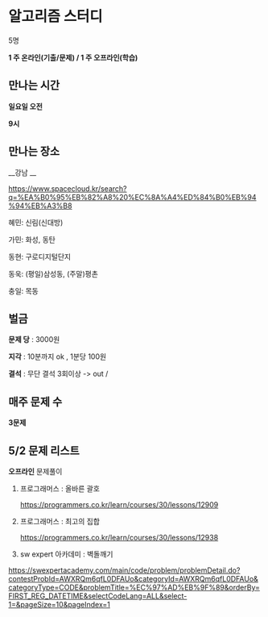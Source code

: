 # 알고리즘 스터디

5명 



__1 주 온라인(기출/문제) / 1 주 오프라인(학습)__



## 만나는 시간

__일요일 오전__

__9시__



## 만나는 장소

__강남 __

https://www.spacecloud.kr/search?q=%EA%B0%95%EB%82%A8%20%EC%8A%A4%ED%84%B0%EB%94%94%EB%A3%B8



혜민: 신림(신대방)

가민: 화성, 동탄

동현: 구로디지털단지

동욱: (평일)삼성동, (주말)평촌

충일: 목동



## 벌금

__문제 당__ : 3000원

__지각__ :  10분까지 ok , 1분당 100원

__결석__ : 무단 결석 3회이상  -> out /



## 매주 문제 수

__3문제__



## 5/2 문제 리스트

__오프라인__ 문제풀이

1. 프로그래머스 : 올바른 괄호

   https://programmers.co.kr/learn/courses/30/lessons/12909

2. 프로그래머스 : 최고의 집합 

   https://programmers.co.kr/learn/courses/30/lessons/12938

3.  sw expert 아카데미 : 벽돌깨기

https://swexpertacademy.com/main/code/problem/problemDetail.do?contestProbId=AWXRQm6qfL0DFAUo&categoryId=AWXRQm6qfL0DFAUo&categoryType=CODE&problemTitle=%EC%97%AD%EB%9F%89&orderBy=FIRST_REG_DATETIME&selectCodeLang=ALL&select-1=&pageSize=10&pageIndex=1

